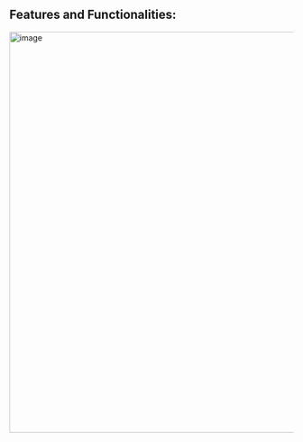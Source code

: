 ## Features and Functionalities:

<img width="761" height="711" alt="image" src="https://github.com/user-attachments/assets/6fb19aab-3af9-430f-bb0e-d95f1398114a" />
